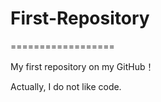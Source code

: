 # First-Repository
==================

My first repository on my GitHub！

Actually, I do not like code.
